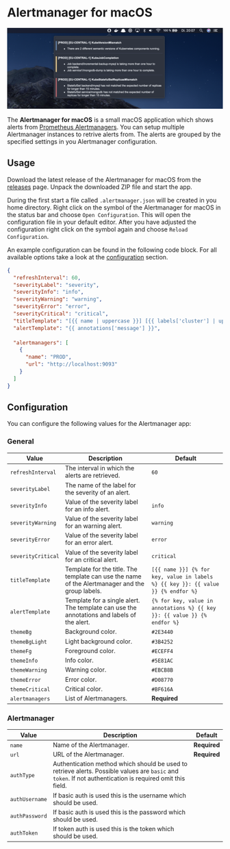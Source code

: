 # Alertmanager for macOS

![Alertmanager](assets/screenshot.png)

The **Alertmanager for macOS** is a small macOS application which shows alerts from [Prometheus Alertmanagers](https://github.com/prometheus/alertmanager). You can setup multiple Alertmanager instances to retrive alerts from. The alerts are grouped by the specified settings in you Alertmanager configuration.

## Usage

Download the latest release of the Alertmanager for macOS from the [releases](https://github.com/ricoberger/Alertmanager/releases) page. Unpack the downloaded ZIP file and start the app.

During the first start a file called `.alertmanager.json` will be created in you home directory. Right click on the symbol of the Alertmanager for macOS in the status bar and choose `Open Configuration`. This will open the configuration file in your default editor. After you have adjusted the configuration right click on the symbol again and choose `Reload Configuration`.

An example configuration can be found in the following code block. For all available options take a look at the [configuration](#configuration) section.

```json
{
  "refreshInterval": 60,
  "severityLabel": "severity",
  "severityInfo": "info",
  "severityWarning": "warning",
  "severityError": "error",
  "severityCritical": "critical",
  "titleTemplate": "[{{ name | uppercase }}] [{{ labels['cluster'] | uppercase }}] {{ labels['alertname'] }}",
  "alertTemplate": "{{ annotations['message'] }}",

  "alertmanagers": [
    {
      "name": "PROD",
      "url": "http://localhost:9093"
    }
  ]
}
```

## Configuration

You can configure the following values for the Alertmanager app:

### General

| Value | Description | Default |
| ----- | ----------- | ------- |
| `refreshInterval` | The interval in which the alerts are retrieved. | `60` |
| `severityLabel` | The name of the label for the severity of an alert. | |
| `severityInfo` | Value of the severity label for an info alert. | `info` |
| `severityWarning` | Value of the severity label for an warning alert. | `warning` |
| `severityError` | Value of the severity label for an error alert. | `error` |
| `severityCritical` | Value of the severity label for an critical alert. | `critical` |
| `titleTemplate` | Template for the title. The template can use the name of the Alertmanager and the group labels. | `[{{ name }}] {% for key, value in labels %} {{ key }}: {{ value }} {% endfor %}` |
| `alertTemplate` | Template for a single alert. The template can use the annotations and labels of the alert. | `{% for key, value in annotations %} {{ key }}: {{ value }} {% endfor %}` |
| `themeBg` | Background color. | `#2E3440` |
| `themeBgLight` | Light background color. | `#3B4252` |
| `themeFg` | Foreground color. | `#ECEFF4` |
| `themeInfo` | Info color. | `#5E81AC` |
| `themeWarning` | Warning color. | `#EBCB8B` |
| `themeError` | Error color. | `#D08770` |
| `themeCritical` | Critical color. | `#BF616A` |
| `alertmanagers` | List of Alertmanagers. | **Required** |

### Alertmanager

| Value | Description | Default |
| ----- | ----------- | ------- |
| `name` | Name of the Alertmanager. | **Required** |
| `url` | URL of the Alertmanager. | **Required** |
| `authType` | Authentication method which should be used to retrieve alerts. Possible values are `basic` and `token`. If not authentication is required omit this field. | |
| `authUsername` | If basic auth is used this is the username which should be used. | |
| `authPassword` | If basic auth is used this is the password which should be used. | |
| `authToken` | If token auth is used this is the token which should be used. | |
